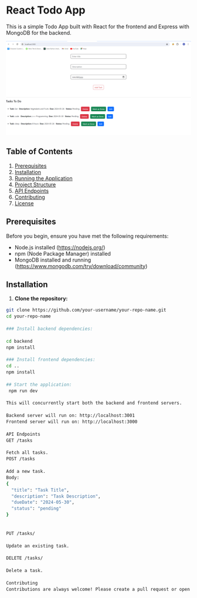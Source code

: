 # React Todo App

This is a simple Todo App built with React for the frontend and Express with MongoDB for the backend.

![App Screenshot](images/TodoApp.png)

## Table of Contents

1. [Prerequisites](#prerequisites)
2. [Installation](#installation)
3. [Running the Application](#running-the-application)
4. [Project Structure](#project-structure)
5. [API Endpoints](#api-endpoints)
6. [Contributing](#contributing)
7. [License](#license)

## Prerequisites

Before you begin, ensure you have met the following requirements:

- Node.js installed (https://nodejs.org/)
- npm (Node Package Manager) installed
- MongoDB installed and running (https://www.mongodb.com/try/download/community)

## Installation

1. **Clone the repository:**

```bash
git clone https://github.com/your-username/your-repo-name.git
cd your-repo-name

### Install backend dependencies:

cd backend
npm install

### Install frontend dependencies:
cd ..
npm install

## Start the application:
 npm run dev

This will concurrently start both the backend and frontend servers.

Backend server will run on: http://localhost:3001
Frontend server will run on: http://localhost:3000

API Endpoints
GET /tasks

Fetch all tasks.
POST /tasks

Add a new task.
Body:
{
  "title": "Task Title",
  "description": "Task Description",
  "dueDate": "2024-05-30",
  "status": "pending"
}


PUT /tasks/

Update an existing task.

DELETE /tasks/

Delete a task.

Contributing
Contributions are always welcome! Please create a pull request or open an issue to discuss what you would like to change.